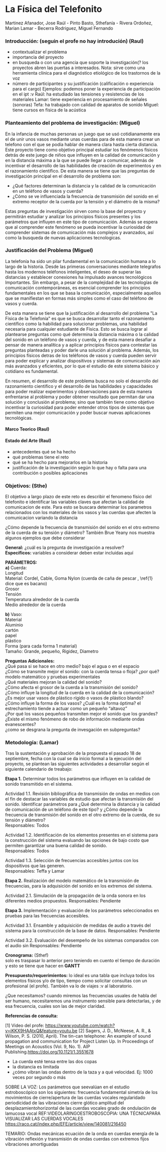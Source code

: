 # La Física del Telefonito

Martinez Afanador, Jose Raúl - Pinto Basto, Sthefanía - Rivera Ordoñez, Marian Lamar - Becerra Rodriguez, Miguel Fernando



###  Introducción: (seguin el profe no hay introdución) (Raul)
- contextualizar el problema
- importancia del proyecto
- en busqueda o con una agencia que soporte la investigación(? los proyectos abren las puertas a interesados. Nota: sirve como una herramienta  clínica  para  el  diagnóstico  etiológico  de  los  trastornos  de  la  voz
- número de participantes y su justificación (calificación o experiencia para el cargo)
  Ejemplos: podemos poner la experiencia de participación en el ipt :v
  Raúl: ha estudiado las tensiones y resistencias de los materiales
  Lamar: tiene experiencia en procesamiento de señales (sonoras)
  Tefa: ha trabajado con calidad de aparatos de sonido
  Miguel: tiene cursos en física de la acústica



### Planteamiento del problema de investigación: (Miguel)
En la infancia de muchas personas un juego que se usó cotidianamente era el de unir unos vasos mediante unas cuerdas para de esta manera crear un telefono con el que se podía hablar de manera clara hasta cierta distancia. Este proyecto tiene como objetivo principal estudiar los fenómenos físicos detrás de este juego de niños que influyen en la calidad de comunicación y en la distancia máxima a la que se puede llegar a comunicar, además de incentivar el desarrollo de las habilidades de creación de experimentos y en el razonamiento científico. De esta manera se tiene que las preguntas de investigación principal en el desarrollo de problema son:

- ¿Qué factores determinan la distancia y la calidad de la comunicación en un teléfono de vasos y cuerda?
- ¿Cómo se ve influenciada la frecuencia de transmisión del sonido en el extremo receptor de la cuerda por la tensión y el diámetro de la misma?

Estas preguntas de investigación sirven como la base del proyecto y permitirán estudiar y analizar los principios físicos presentes y los parámetros que influyen en este tipo de comunicación. Además se espera que al comprender este fenómeno se pueda incentivar la curiosidad de comprender sistemas de comunicación más complejos y avanzados, así como la busqueda de nuevas aplicaciones tecnologicas.


### Justificación del Problema (Miguel)
La telefonía ha sido un pilar fundamental en la comunicación humana a lo largo de la historia. Desde las primeras conversaciones mediante telegrafos hasta los modernos teléfonos inteligentes, el deseo de superar las distancias y establecer conexiones ha impulsado avances tecnológicos Importantes.  Sin embargo, a pesar de la complejidad de las tecnologías de comunicación contemporáneas, es esencial  comprender los principios fundamentales en los que se basa la comunicación, especialmente aquellos que se manifiestan en formas más simples como el caso del teléfono de vasos y cuerda.

De esta manera se tiene que la justificación al desarrollo del problema "La Física de la Telefonía" es que se busca desarrollar tanto el razonamiento científico como la habilidad para solucionar problemas, una habilidad necesaria para cualquier estudiante de Física. Esto se busca lograr al plantearse preguntas como qué determina la distancia máxima o la calidad del sonido en un teléfono de vasos y cuerda, y de esta manera desafiar a pensar de manera analítica y a aplicar principios físicos para contestar las preguntas planteadas y poder darle una solución al problema. Además, los principios físicos detras de los teléfonos de vasos y cuerda pueden servir para poder explicar y analizar dispositivos y sistemas de comunicación aún más avanzados y eficientes, por lo que el estudio de este sistema básico y cotidiano es fundamental.

En resumen, el desarrollo de este problema busca no solo el desarrollo del razonamiento cientifico y el desarrollo de las habilidades y capacidades para poder realizar experimentos y observaciones para de esta manera enfrentarse al problema y poder obtener resultado que permitan dar una solución y conclusión al problema; sino que también tiene como objetivo incentivar la curiosidad para poder entender otros tipos de sistemas que permiten una mejor comunicación y poder buscar nuevas aplicaciones tecnológicas.



#### Marco Teorico (Raul)  

#### Estado del Arte (Raul)  
- antecedentes qué se ha hecho
- qué problemas tiene el reto
- qué se ha hecho para mejorarlos en la historia
- justificación de la investigación según lo que hay o falta para una contribución o posibles aplicaciones

### Objetivos: (Sthe)  

El objetivo a largo plazo de este reto es describir el fenomeno físico del telefonito e identificar las variables claves que afectan la calidad de comunicacion de este. Para esto se buscara determinar los parametros relacionados con los materiales de los vasos y las cuerdas que afecten la comunicacion variando la distancia

 ¿Cómo depende la frecuencia de transmisión del sonido en el otro extremo de la cuerda de su tensión y diámetro? También Brue Yeany nos muestra algunos ejemplos que debe considerar


**General:** ¿cuál es la pregunta de investigación a resolver?  
**Específicos:** variables a considerar deben estar incluidas aquí  

**PARÁMETROS:**    
**a)** Cuerda:  
	Longitud  
	Material: Cordel, Cable, Goma Nylon (cuerda de caña de pescar , \ref{1} dice que es bacano)  
	Grosor  
	Tensión  
	Temperatura alrededor de la cuerda  
	Medio alrededor de la cuerda   
 
**b)** Vaso:  
	Material  
	Aluminio  
	cartón  
	papel  
	plástico  
	Forma (para cada forma 1  material)  
	Tamaño: Grande, pequeño, Rigidez, Diametro  

**Preguntas Adicionales:**  
  ¿Qué pasa si se hace en otro medio? bajo el agua o en el espacio  
  ¿Cómo se transmite mejor el sonido: con la cuerda tensa o floja? ¿por qué? modelo matemático y pruebas experimentales  
  ¿Qué materiales mejoran la calidad del sonido?  
  ¿Cómo afecta el grosor de la cuerda a la transmisión del sonido?  
  ¿Cómo influye la longitud de la cuerda en la calidad de la comunicación?  
  ¿Es mejor usar vasos de plástico rígido o vasos de plástico blando?  
  ¿Cómo influye la forma de los vasos? ¿Cuál es la forma óptima? el  estrechamiento tiende a actuar como un pequeño “altavoz”  
  ¿Por qué los vasos pequeños transmiten mejor el sonido que los grandes?  
  ¿Existe el mismo fenómeno de robo de información mediante ondas evanescentes?  
  ¿como se desgrana la pregunta de invesgación en subpreguntas?  


### Metodología: (Lamar)  

Tras la sustentación y aprobación de la propuesta el pasado 18 de septiembre, fecha con la cual se da inicio formal a la ejecución del proyecto, se plantean las siguientes actividades a desarrollar según el siguiente calendario de treabajo:  

**Etapa 1.** Determinar todos los parámetros que influyen en la calidad de sonido transmitido en el sistema.  

  Actividad 1.1. Revisión bibliográfica de transmisión de ondas en medios con el fin de destacar las variables de estudio que afectan la transmisión del sonido. Identificar parámetros para ¿Qué determina la distancia y la calidad de comunicación de un teléfono de este tipo? y ¿Cómo depende la frecuencia de transmisión del sonido en el otro extremo de la cuerda, de su tensión y diámetro?  
    Responsables: Todos

  Actividad 1.2. Identificación de los elementos presentes en el sistema para la construcción del sistema evaluando las opciones de bajo costo que permiten garantizar una buena calidad de sonido.  
    Responsables: Todos  

  Actividad 1.3. Selección de frecuencias accesibles juntos con los dispositivos que las generen.  
    Responsables: Teffa y Lamar  

**Etapa 2.** Realización del modelo matemático de la transmisión de frecuencias, para la adquisición del sonido en los extremos del sistema.

  Actividad 2.1. Simulación de la propagación de la onda sonora en los diferentes medios propuestos.
	  Responsables: Pendiente

**Etapa 3.** Implementación y evaluación de los parámetros seleccionados en pruebas para las frecuencias accesibles.

  Actividad 3.1. Ensamble y adquisición de medidas de audio a través del sistema para la construcción de la base de datos.
	  Responsables: Pendiente

Actividad 3.2. Evaluación del desempeño de los sistemas comparados con el audio sin 
    Responsables: Pendiente

**Cronograma:** (Sthef)  
solo es traspasar lo anterior pero teniendo en cuento el tiempo de duración y esto se tiene que hacer en **GANTT**

**Presupuesto/requerimientos:**
lo ideal es una tabla que incluya todos los elementos físicos y/o de tipo, tiempo como solicitar consultas con un profesional (el profe). También va lo de viajes :v al laboratorio.

¿Que necesitamos? cuando miremos las frecuencias usuales de habla del ser humano, necesitaremos una instrumento sensible para detectarlas, y de esa frecuencia, cuales son las de mejor claridad. 
                                                             
**Referencias de consulta:**

[1] Video del profe: https://www.youtube.com/watch?v=iKKX9HAAtxQ&feature=youtu.be
[2] Sagers, J. D., McNeese, A. R., & Wilson, P. S. (2010, April). The tin-can telephone: An example of sound propagation and communication for Project Listen Up. In Proceedings of Meetings on Acoustics (Vol. 9, No. 1). AIP Publishing.https://doi.org/10.1121/1.3551678






- La cuerda esté tensa entre las dos copas
- la distancia es limitada
- ¿cómo vibran las ondas dentro de la taza y a qué velocidad. Ej: 1000 veces por segundo o más



SOBRE LA VOZ:
Los  parámetros  que  seevalúan  en  el  estudio  estroboscópico  son  los  siguientes: 
frecuencia  fundamental
simetría  de  los  movimientos  de  cierre/apertura de las cuerdas vocales
regularidado  periodicidad  de  las  vibraciones
cierre  glótico
amplitud  del  desplazamientohorizontal de las cuerdas vocales
grado de ondulación de lamucosa vocal
REF:VIDEOLARINGOESTROBOSCOPIA: UNA TÉCNICAPARA VISUALIZAR LAS CUERDAS VOCALES
https://raco.cat/index.php/EFE/article/view/140081/216450

TEMARIO:
Ondas mecánicas
ecuación de la onda en cuerdas
energía de la vibración
reflexión y transmisión de ondas
cuerdas con extremos fijos
vibraciones amortiguadas

